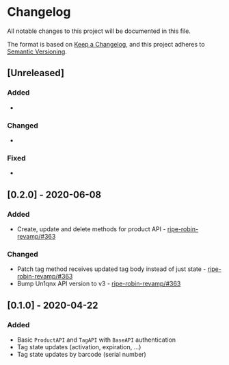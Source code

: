 # Changelog

All notable changes to this project will be documented in this file.

The format is based on [Keep a Changelog](https://keepachangelog.com/en/1.0.0/),
and this project adheres to [Semantic Versioning](https://semver.org/spec/v2.0.0.html).

## [Unreleased]

### Added

*

### Changed

*

### Fixed

*

## [0.2.0] - 2020-06-08

### Added

* Create, update and delete methods for product API - [ripe-robin-revamp/#363](https://github.com/ripe-tech/ripe-robin-revamp/issues/363)

### Changed

* Patch tag method receives updated tag body instead of just state - [ripe-robin-revamp/#363](https://github.com/ripe-tech/ripe-robin-revamp/issues/363)
* Bump Un1qnx API version to v3 - [ripe-robin-revamp/#363](https://github.com/ripe-tech/ripe-robin-revamp/issues/363)

## [0.1.0] - 2020-04-22

### Added

* Basic `ProductAPI` and `TagAPI` with `BaseAPI` authentication
* Tag state updates (activation, expiration, ...)
* Tag state updates by barcode (serial number)
